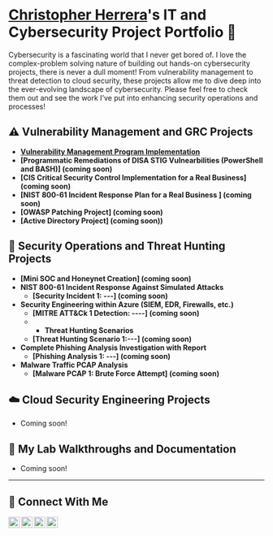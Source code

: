 # <a href="https://www.linkedin.com/in/chris-herrera-cyber/">Christopher Herrera</a>'s IT and Cybersecurity Project Portfolio 🔐

Cybersecurity is a fascinating world that I never get bored of. I love the complex-problem solving nature of building out hands-on cybersecurity projects, there is never a dull moment! From vulnerability management to threat detection to cloud security, these projects allow me to dive deep into the ever-evolving landscape of cybersecurity. Please feel free to check them out and see the work I’ve put into enhancing security operations and processes!


## ⚠️ Vulnerability Management and GRC Projects

- **[Vulnerability Management Program Implementation](https://github.com/ChrisHerrera90/vulnerability-management-program)**
- **[Programmatic Remediations of DISA STIG Vulnearbilities (PowerShell and BASH)] (coming soon)**
- **[CIS Critical Security Control Implementation for a Real Business] (coming soon)**
- **[NIST 800-61 Incident Response Plan for a Real Business ] (coming soon)**
- **[OWASP Patching Project] (coming soon)**
- **[Active Directory Project] (coming soon))**

## 🚨 Security Operations and Threat Hunting Projects

- **[Mini SOC and Honeynet Creation] (coming soon)**
- **NIST 800-61 Incident Response Against Simulated Attacks**
  - **[Security Incident 1: ---] (coming soon)**
- **Security Engineering within Azure (SIEM, EDR, Firewalls, etc.)**
  - **[MITRE ATT&Ck 1 Detection: ----] (coming soon)**
  - - **Threat Hunting Scenarios**
  - **[Threat Hunting Scenario 1:---] (coming soon)**
- **Complete Phishing Analysis Investigation with Report**
  - **[Phishing Analysis 1: ---] (coming soon)**
- **Malware Traffic PCAP Analysis**
  - **[Malware PCAP 1: Brute Force Attempt] (coming soon)**


## ☁️ Cloud Security Engineering Projects

- Coming soon!

## 🧪 My Lab Walkthroughs and Documentation

- Coming soon!
  
<hr/>

## 🤳 Connect With Me

[<img align="left" alt="___________ | YouTube" width="22px" src="https://cdn.jsdelivr.net/npm/simple-icons@v3/icons/youtube.svg" />][youtube]
[<img align="left" alt="___________ | Twitter" width="22px" src="https://cdn.jsdelivr.net/npm/simple-icons@v3/icons/twitter.svg" />][twitter]
[<img align="left" alt="chris-herrera-cyber | LinkedIn" width="22px" src="https://cdn.jsdelivr.net/npm/simple-icons@v3/icons/linkedin.svg" />][linkedin]
[<img align="left" alt="___________ | Instagram" width="22px" src="https://cdn.jsdelivr.net/npm/simple-icons@v3/icons/instagram.svg" />][instagram]

[twitter]: https://twitter.com/___________
[youtube]: https://www.youtube.com/c/___________
[instagram]: https://www.instagram.com/___________
[linkedin]: https://linkedin.com/in/chris-herrera-90

<!--
<img width="35" alt="image" src="https://github.com/user-attachments/assets/2f41c7cd-5ea8-4475-b451-a37161b6c3fb"> 
<img width="35" alt="image" src="https://github.com/user-attachments/assets/77649969-9910-4994-8b96-74a116cfb2a8">
-->
